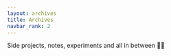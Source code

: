 ```yaml
---
layout: archives
title: Archives
navbar_rank: 2
---
```


 Side projects, notes, experiments and all in between 👨‍💻
